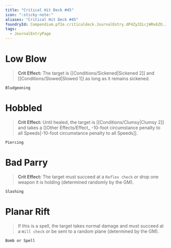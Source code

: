```yaml
---
title: "Critical Hit Deck #45"
icon: ":sticky-note:"
aliases: "Critical Hit Deck #45"
foundryId: Compendium.pf2e.criticaldeck.JournalEntry.dP4Zy3ILcjWRx6ZO.JournalEntryPage.EkWqEdr5GVmYQOKx
tags:
  - JournalEntryPage
---
```

# Low Blow

> **Crit Effect:** The target is [[Conditions/Sickened|Sickened 2]] and [[Conditions/Slowed|Slowed 1]] as long as it remains sickened.

`Bludgeoning`

# Hobbled

> **Crit Effect:** Until healed, the target is [[Conditions/Clumsy|Clumsy 2]] and takes a [[Other Effects/Effect_ -10-foot circumstance penalty to all Speeds|-10-foot circumstance penalty to all Speeds]].

`Piercing`

# Bad Parry

> **Crit Effect:** The target must succeed at a `Reflex check` or drop one weapon it is holding (determined randomly by the GM).

`Slashing`

# Planar Rift

> If this is a spell, the target takes normal damage and must succeed at a `Will check` or be sent to a random plane (determined by the GM).

`Bomb or Spell`